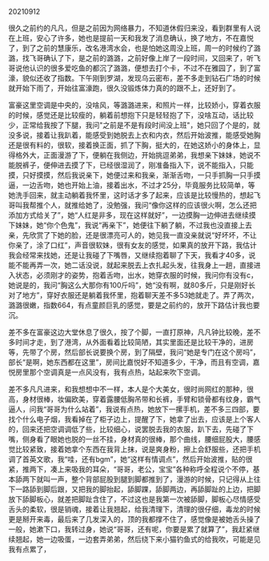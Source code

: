 20210912

很久之前约的凡凡，但是之前因为网络暴力，不知道休假归来没，看到群里有人说在上班，安心了许多，她也是提前一天和我发了消息确认，换了地方，不在嘉悦了，到了之前的慧康乐，改名港湾水会，也是怕她这周没上班，周一的时候约了潞潞，找飞哥确认了下，是之前的潞潞，之前好像上岸了一段时间，又回来了，听飞哥说他认识的很多爱吃鱼的都沉了潞潞，便想去打个卡，不过不在雅园了，到了富濠，貌似还收了指数。下午刚到罗湖，发现乌云密布，差不多走到钻石广场的时候就开始下雨了，开始往富濠跑，很久没锻炼体力真的的跟不上，还好到了。

富豪这里空调是中央的，没啥风，等潞潞进来，和照片一样，比较娇小，穿着衣服的时候，感觉还是比较瘦的，躺着前想抱下只是轻轻抱了下，没啥互动，话比较少，正常给我按了下腿，我问"之前是不是有段时间没上班"，她只回了个是的，就没多说，接着让我趴着，能感受到她脱去上衣和内衣，然后开始波推，能感受她胸还是很有料的，很软，接着换正面，抓了下胸，挺大的，在她这娇小的身体上，显得格外大，正面漫游了下，便躺在我侧边，开始挑逗弟弟，我想亲下妹妹，她说不能脱裤子，便伸进去摸了下，已经很湿润了，刚准备指入下，说不能指入，只能摸，只好摸摸，然后我说亲下，她便过来和我亲，渐渐舌吻，一只手抓胸一只手摸逼，一边舌吻，她也开始上油，接着出水，不过才25分，毕竟服务比较简单，等她洗手回来，就主动躺着我怀里，这时话才多了起来，应该是比较慢热的，想起飞哥叫我帮推个人，就推给她了，没勉强，我问“像你这样的应该很火啊，怎么还把添加方式给关了”，她“人红是非多，现在这样就好”，一边摸胸一边伸进去继续摸下妹妹，她“你个色鬼”，我说“再亲下”，她便往下躺了躺，不过我也没直接上去亲，先欣赏了下她的脸，还是很漂亮可人的，她见我一直没亲就说“好坏坏，不让你亲了，涂了口红”，声音很软妹，很有女友的感觉，如果真的放开下路，我估计我会经常来找她，还是让我碰了下嘴唇，又继续抱着聊了下天，我看才40多，说能不能再弄一次，她二话没说，就起来脱去上衣扎起头发，往我身上一趟，直接进入状态，必须刚才的姿势，抱着舌吻，出水，她穿衣服的时候，我问你有没有c，她说是的，我问“胸这么大那你有100斤吗”，她“没有啊，就80多斤，只是刚好长对了地方”，穿好衣服还是躺着我怀里，抱着聊天差不多53她就走了。弄了两次，潞潞很嫩，指数664，有点童颜巨乳的感觉，要是之前约的，放开下路估计我也要沉。

差不多在富豪这边大堂休息了很久，按了个脚，一直打原神，凡凡钟比较晚，差不多时间才走，到了港湾，从外面看着比较简陋，其实里面还是比较干净的，进房等，先带了个房，然后部长说要换个房，到了隔壁，我问“她是专门在这个房吗”，部长“是啊，她东西都在这里”，房间比嘉悦好不知道多少，干净，而且有空调，嘉悦房里那个空调真是一点风没有，我有点热，站起来吹下空调。

差不多凡凡进来，和我想想中不一样，本人是个大美女，很时尚网红的那种，很高，身材很棒，妆偏欧美，穿着露腰低胸吊带和长裤，手臂和锁骨都有纹身，霸气逼人，问我“哥哥为什么站着”，我说有点热，她放下一摞手机，差不多三四部，要找个什么电子烟，我看掉在了柜子边上，提醒了下，她拿了出去，应该是上个客人的，回来还把空调调低了些，比较细心，说罢脱去我的衣服，趴下去，先碰了下嘴，侧身看了眼她也脱的一丝不挂，身材真的很棒，那个曲线，腰细屁股大，腰感觉比较紧致，接着她拿个东西在我背上抹，说是爽身粉，擦上会舒服些，还把手机调了首英文歌，我“哇，还有bgm”，她“这样有情调点”，然后开始波推，贴的很紧，推两下，凑上来吸我的耳朵，“哥哥，老公，宝宝”各种称呼全程说个不停，基本舔两下就叫一声，整个背部屁股到腿到脚都推到了，漫游的时候，只记得从上往下一路舔到脚后跟，又把我的脚抬起，舔脚踝，舔脚两边，再舔脚趾的上边，把脚放下舔脚板心，就差把脚趾含住了，不过这也是我第一次被舔脚，脚板心尽情感受舌头的柔软，很是销魂，接着让我翘起，给我清理下，清理的很仔细，毒龙的时候更是掰开来毒，最后来了几发深入的，顶的我都撑不住了，感觉像是被她舌头操了一般，她漱下口，我转过身，她说“哥哥，还有呢，你要是累了就算了”，我赶紧继续翘起，她一边吸蛋，一边套弄弟弟，然后绕下来小猫钓鱼式的给我吹，可能是见我有点累了，